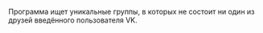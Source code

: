 Программа ищет уникальные группы, в которых не состоит ни один из друзей введённого пользователя VK.
